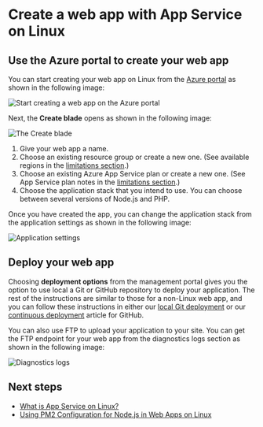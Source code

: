 <properties
    pageTitle="How to create a web app with App Service on Linux | Azure"
    description="Web app creation workflow for App Service on Linux."
    keywords="azure app service, web app, linux, oss"
    services="app-service"
    documentationcenter=""
    author="naziml"
    manager="wpickett"
    editor="" />
<tags
    ms.assetid="3a71d10a-a0fe-4d28-af95-03b2860057d5"
    ms.service="app-service"
    ms.workload="na"
    ms.tgt_pltfrm="na"
    ms.devlang="na"
    ms.topic="article"
    ms.date="10/10/2016"
    wacn.date=""
    ms.author="naziml" />

# Create a web app with App Service on Linux
## Use the Azure portal to create your web app
You can start creating your web app on Linux from the [Azure portal](https://portal.azure.cn) as shown in the following image:

![Start creating a web app on the Azure portal][1]

Next, the **Create blade** opens as shown in the following image:

![The Create blade][2]

1. Give your web app a name.
2. Choose an existing resource group or create a new one. (See available regions in the [limitations section](/documentation/articles/app-service-linux-intro/).)
3. Choose an existing Azure App Service plan or create a new one. (See App Service plan notes in the [limitations section](/documentation/articles/app-service-linux-intro/).)
4. Choose the application stack that you intend to use. You can choose between several versions of Node.js and PHP.

Once you have created the app, you can change the application stack from the application settings as shown in the following image:

![Application settings][3]

## Deploy your web app
Choosing **deployment options** from the management portal gives you the option to use local a Git or GitHub repository to deploy your application. The rest of the instructions are similar to those for a non-Linux web app, and you can follow these instructions in either our [local Git deployment](/documentation/articles/app-service-deploy-local-git/) or our [continuous deployment](/documentation/articles/app-service-continuous-deployment/) article for GitHub.

You can also use FTP to upload your application to your site. You can get the FTP endpoint for your web app from the diagnostics logs section as shown in the following image:

![Diagnostics logs][4]

## Next steps
* [What is App Service on Linux?](/documentation/articles/app-service-linux-intro/)
* [Using PM2 Configuration for Node.js in Web Apps on Linux](/documentation/articles/app-service-linux-using-nodejs-pm2/)

<!--Image references-->
[1]: ./media/app-service-linux-how-to-create-a-web-app/top-level-create.png
[2]: ./media/app-service-linux-how-to-create-a-web-app/create-blade.png
[3]: ./media/app-service-linux-how-to-create-a-web-app/application-settings-change-stack.png
[4]: ./media/app-service-linux-how-to-create-a-web-app/diagnostic-logs-ftp.png
